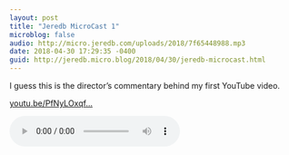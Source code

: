 ```yaml
---
layout: post
title: "Jeredb MicroCast 1"
microblog: false
audio: http://micro.jeredb.com/uploads/2018/7f65448988.mp3
date: 2018-04-30 17:29:35 -0400
guid: http://jeredb.micro.blog/2018/04/30/jeredb-microcast.html
---
```

I guess this is the director’s commentary behind my first YouTube video.

[youtu.be/PfNyLOxqf...](https://youtu.be/PfNyLOxqfnw)

<audio controls="controls" src="http://micro.jeredb.com/uploads/2018/7f65448988.mp3" />

